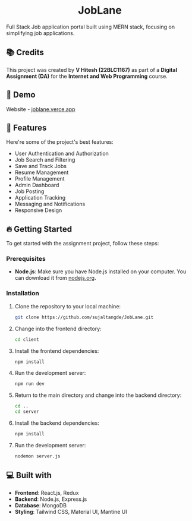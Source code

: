 <h1 align="center" id="title">JobLane</h1>

<p id="description">Full Stack Job application portal built using MERN stack, focusing on simplifying job applications.</p>

<h2>📚 Credits</h2>

This project was created by **V Hitesh (22BLC1167)** as part of a **Digital Assignment (DA)** for the **Internet and Web Programming** course.

<h2>🚀 Demo</h2>

Website - [joblane.verce.app](https://joblane.vercel.app/)<br />

<h2>🧐 Features</h2>

Here're some of the project's best features:

*   User Authentication and Authorization
*   Job Search and Filtering
*   Save and Track Jobs
*   Resume Management
*   Profile Management
*   Admin Dashboard
*   Job Posting
*   Application Tracking
*   Messaging and Notifications
*   Responsive Design

<h2>🔥 Getting Started</h2>

To get started with the assignment project, follow these steps:

### Prerequisites

- **Node.js**: Make sure you have Node.js installed on your computer. You can download it from [nodejs.org](https://nodejs.org).

### Installation

1. Clone the repository to your local machine:
    ```bash
    git clone https://github.com/sujaltangde/JobLane.git 
    ```

2. Change into the frontend directory:
    ```bash
    cd client
    ```

3. Install the frontend dependencies:
    ```bash
    npm install
    ```

4. Run the development server:
    ```bash
    npm run dev
    ```

5. Return to the main directory and change into the backend directory:
    ```bash
    cd ..
    cd server
    ```

6. Install the backend dependencies:
    ```bash
    npm install
    ```

7. Run the development server:
    ```bash
    nodemon server.js
    ```

<h2>💻 Built with</h2>

- **Frontend**: React.js, Redux
- **Backend**: Node.js, Express.js
- **Database**: MongoDB 
- **Styling**: Tailwind CSS, Material UI, Mantine UI
